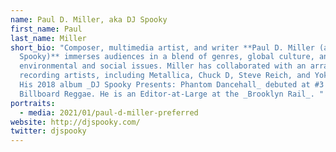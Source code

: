 ```yaml
---
name: Paul D. Miller, aka DJ Spooky
first_name: Paul
last_name: Miller
short_bio: "Composer, multimedia artist, and writer **Paul D. Miller (aka DJ
  Spooky)** immerses audiences in a blend of genres, global culture, and
  environmental and social issues. Miller has collaborated with an array of
  recording artists, including Metallica, Chuck D, Steve Reich, and Yoko Ono.
  His 2018 album _DJ Spooky Presents: Phantom Dancehall_ debuted at #3 on
  Billboard Reggae. He is an Editor-at-Large at the _Brooklyn Rail_. "
portraits:
  - media: 2021/01/paul-d-miller-preferred
website: http://djspooky.com/
twitter: djspooky
---
```

